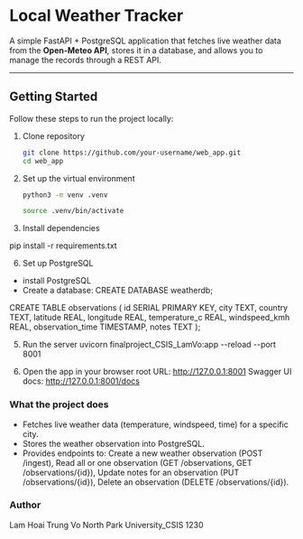 # Local Weather Tracker

A simple FastAPI + PostgreSQL application that fetches live weather data from the **Open-Meteo API**, stores it in a database, and allows you to manage the records through a REST API.

---

## Getting Started

Follow these steps to run the project locally:

1. Clone repository
   ```bash
   git clone https://github.com/your-username/web_app.git
   cd web_app
   
2. Set up the virtual environment
   ```bash
   python3 -m venv .venv

   source .venv/bin/activate

4. Install dependencies

pip install -r requirements.txt

6. Set up PostgreSQL
- install PostgreSQL
- Create a database:
CREATE DATABASE weatherdb;

CREATE TABLE observations (
    id SERIAL PRIMARY KEY,
    city TEXT,
    country TEXT,
    latitude REAL,
    longitude REAL,
    temperature_c REAL,
    windspeed_kmh REAL,
    observation_time TIMESTAMP,
    notes TEXT
);

5. Run the server 
uvicorn finalproject_CSIS_LamVo:app --reload --port 8001

6. Open the app in your browser
root URL: http://127.0.0.1:8001
Swagger UI docs: http://127.0.0.1:8001/docs

### What the project does
- Fetches live weather data (temperature, windspeed, time) for a specific city.
- Stores the weather observation into PostgreSQL.
- Provides endpoints to: Create a new weather observation (POST /ingest), Read all or one observation (GET /observations, GET /observations/{id}), Update notes for an observation (PUT /observations/{id}), Delete an observation (DELETE /observations/{id}).

### Author
Lam Hoai Trung Vo 
North Park University_CSIS 1230
